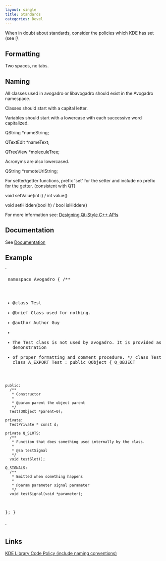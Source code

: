 ```yaml
---
layout: single
title: Standards
categories: Devel
---
```




When in doubt about standards, consider the policies which KDE has set (see [\

Formatting
----------

Two spaces, no tabs.

Naming
------

All classes used in avogadro or libavogadro should exist in the Avogadro namespace.

Classes should start with a capital letter.

Variables should start with a lowercase with each successive word capitalized.

  
QString \*nameString;

QTextEdit \*nameText;

QTreeView \*moleculeTree;

Acronyms are also lowercased.

  
QString \*remoteUrlString;

For setter/getter functions, prefix 'set' for the setter and include no prefix for the getter. (consistent with QT)

  
void setValue(int i) / int value()

void setHidden(bool h) / bool isHidden()

For more information see: [Designing Qt-Style C++ APIs](http://doc.qt.nokia.com/qq/qq13-apis.html)

Documentation
-------------

See [Documentation](Documentation "wikilink")

Example
-------

`<pre>
namespace Avogadro {
  /**
   * @class Test
   * @brief Class used for nothing.
   * @author Author Guy
   *
   * The Test class is not used by avogadro.  It is provided as a demonstration
   * of proper formatting and comment procedure.
   */
  class TestPrivate
  class A_EXPORT Test : public QObject
  {
    Q_OBJECT

    public:
      /**
       * Constructor
       *
       * @param parent the object parent
       */
      Test(QObject *parent=0);

    private:
      TestPrivate * const d;

    private Q_SLOTS:
      /**
       * Function that does something used internally by the class.
       * 
       * @sa testSignal
       */
      void testSlot();

    Q_SIGNALS:
      /**
       * Emitted when something happens
       *
       * @param parameter signal parameter
       */
      void testSignal(void *parameter);
  };
}
</pre>`

Links
-----

[KDE Library Code Policy (include naming conventions)](http://techbase.kde.org/Policies/Library_Code_Policy)



